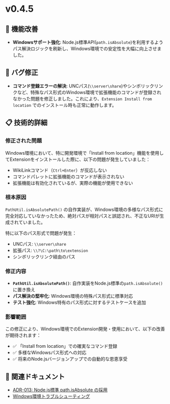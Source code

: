 # v0.4.5

## 🚀 機能改善

- **Windowsサポート強化**: Node.js標準API(`path.isAbsolute`)を利用するようパス解決ロジックを刷新し、Windows環境での安定性を大幅に向上させました。

## 🐛 バグ修正

- **コマンド登録エラーの解決**: UNCパス(`\\server\share`)やシンボリックリンクなど、特殊なパス形式のWindows環境で拡張機能のコマンドが登録されなかった問題を修正しました。これにより、`Extension Install from location` でのインストール時も正常に動作します。

## 📋 技術的詳細

### 修正された問題

Windows環境において、特に開発環境で「Install from location」機能を使用してExtensionをインストールした際に、以下の問題が発生していました：

- WikiLinkコマンド（`Ctrl+Enter`）が反応しない
- コマンドパレットに拡張機能のコマンドが表示されない
- 拡張機能は有効化されているが、実際の機能が使用できない

### 根本原因

`PathUtil.isAbsolutePath()` の自作実装が、Windows環境の多様なパス形式に完全対応していなかったため、絶対パスが相対パスと誤認され、不正なURIが生成されていました。

特に以下のパス形式で問題が発生：
- UNCパス: `\\server\share`
- 拡張パス: `\\?\C:\path\to\extension`
- シンボリックリンク経由のパス

### 修正内容

- **`PathUtil.isAbsolutePath()`**: 自作実装をNode.js標準の`path.isAbsolute()`に置き換え
- **パス解決の堅牢化**: Windows環境の特殊パス形式に標準対応
- **テスト強化**: Windows特有のパス形式に対するテストケースを追加

### 影響範囲

この修正により、Windows環境でのExtension開発・使用において、以下の改善が期待されます：

- ✅ 「Install from location」での確実なコマンド登録
- ✅ 多様なWindowsパス形式への対応
- ✅ 将来のNode.jsバージョンアップでの自動的な恩恵享受

## 🔗 関連ドキュメント

- [ADR-013: Node.js標準 path.isAbsolute の採用](../adr/013-nodejs-path-isabsolute-adoption.md)
- [Windows環境トラブルシューティング](../tech/troubleshooting-windows.md)